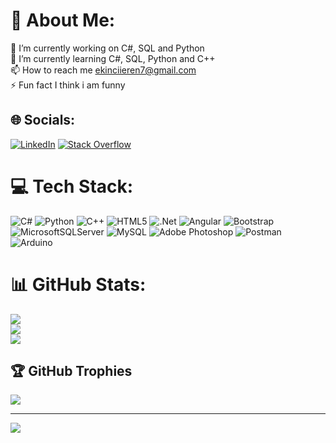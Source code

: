 # 💫 About Me:
🔭 I’m currently working on C#, SQL and Python<br>🌱 I’m currently learning C#, SQL, Python and C++<br>📫 How to reach me ekinciieren7@gmail.com<br>⚡ Fun fact I think i am funny


## 🌐 Socials:
[![LinkedIn](https://img.shields.io/badge/LinkedIn-%230077B5.svg?logo=linkedin&logoColor=white)](https://linkedin.com/in/www.linkedin.com/in/eren-ekinci-h0028347) [![Stack Overflow](https://img.shields.io/badge/-Stackoverflow-FE7A16?logo=stack-overflow&logoColor=white)](https://stackoverflow.com/users/23492204) 

# 💻 Tech Stack:
![C#](https://img.shields.io/badge/c%23-%23239120.svg?style=for-the-badge&logo=csharp&logoColor=white) ![Python](https://img.shields.io/badge/python-3670A0?style=for-the-badge&logo=python&logoColor=ffdd54) ![C++](https://img.shields.io/badge/c++-%2300599C.svg?style=for-the-badge&logo=c%2B%2B&logoColor=white) ![HTML5](https://img.shields.io/badge/html5-%23E34F26.svg?style=for-the-badge&logo=html5&logoColor=white) ![.Net](https://img.shields.io/badge/.NET-5C2D91?style=for-the-badge&logo=.net&logoColor=white) ![Angular](https://img.shields.io/badge/angular-%23DD0031.svg?style=for-the-badge&logo=angular&logoColor=white) ![Bootstrap](https://img.shields.io/badge/bootstrap-%238511FA.svg?style=for-the-badge&logo=bootstrap&logoColor=white) ![MicrosoftSQLServer](https://img.shields.io/badge/Microsoft%20SQL%20Server-CC2927?style=for-the-badge&logo=microsoft%20sql%20server&logoColor=white) ![MySQL](https://img.shields.io/badge/mysql-%2300000f.svg?style=for-the-badge&logo=mysql&logoColor=white) ![Adobe Photoshop](https://img.shields.io/badge/adobe%20photoshop-%2331A8FF.svg?style=for-the-badge&logo=adobe%20photoshop&logoColor=white) ![Postman](https://img.shields.io/badge/Postman-FF6C37?style=for-the-badge&logo=postman&logoColor=white) ![Arduino](https://img.shields.io/badge/-Arduino-00979D?style=for-the-badge&logo=Arduino&logoColor=white)
# 📊 GitHub Stats:
![](https://github-readme-stats.vercel.app/api?username=NEREICNIKE&theme=dark&hide_border=false&include_all_commits=false&count_private=false)<br/>
![](https://github-readme-streak-stats.herokuapp.com/?user=NEREICNIKE&theme=dark&hide_border=false)<br/>
![](https://github-readme-stats.vercel.app/api/top-langs/?username=NEREICNIKE&theme=dark&hide_border=false&include_all_commits=false&count_private=false&layout=compact)

## 🏆 GitHub Trophies
![](https://github-profile-trophy.vercel.app/?username=NEREICNIKE&theme=dark&no-frame=false&no-bg=true&margin-w=4)

---
[![](https://visitcount.itsvg.in/api?id=NEREICNIKE&icon=2&color=0)](https://visitcount.itsvg.in)

<!-- Proudly created with GPRM ( https://gprm.itsvg.in ) -->
